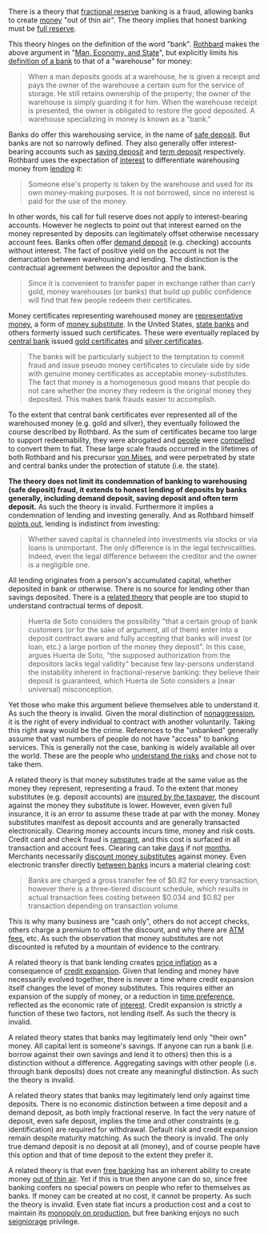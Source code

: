 There is a theory that [fractional reserve](https://en.wikipedia.org/wiki/Fractional-reserve_banking) banking is a fraud, allowing banks to create [money](Money-Taxonomy) "out of thin air". The theory implies that honest banking must be [full reserve](https://en.wikipedia.org/wiki/Full-reserve_banking).

This theory hinges on the definition of the word "bank". [Rothbard](https://en.wikipedia.org/wiki/Murray_Rothbard) makes the above argument in "[Man, Economy, and State](https://mises.org/library/man-economy-and-state-power-and-market/html)", but explicitly limits his [definition of a bank](https://mises.org/library/man-economy-and-state-power-and-market/html/pp/1086) to that of a "warehouse" for money:

> When a man deposits goods at a warehouse, he is given a receipt and pays the owner of the warehouse a certain sum for the service of storage. He still retains ownership of the property; the owner of the warehouse is simply guarding it for him. When the warehouse receipt is presented, the owner is obligated to restore the good deposited. A warehouse specializing in money is known as a "bank."

Banks do offer this warehousing service, in the name of [safe deposit](https://en.wikipedia.org/wiki/Safe_deposit_box). But banks are not so narrowly defined. They also generally offer interest-bearing accounts such as [saving deposit](https://en.wikipedia.org/wiki/Savings_account) and [term deposit](https://en.wikipedia.org/wiki/Time_deposit) respectively. Rothbard uses the expectation of [interest](Glossary#interest) to differentiate warehousing money from [lending](Glossary#lend) it:

> Someone else's property is taken by the warehouse and used for its own money-making purposes. It is not borrowed, since no interest is paid for the use of the money.

In other words, his call for full reserve does not apply to interest-bearing accounts. However he neglects to point out that interest earned on the money represented by deposits can legitimately offset otherwise necessary account fees. Banks often offer [demand deposit](https://en.wikipedia.org/wiki/Transaction_account) (e.g. checking) accounts without interest. The fact of positive yield on the account is not the demarcation between warehousing and lending. The distinction is the contractual agreement between the depositor and the bank.

> Since it is convenient to transfer paper in exchange rather than carry gold, money warehouses (or banks) that build up public confidence will find that few people redeem their certificates.

Money certificates representing warehoused money are [representative money](https://en.wikipedia.org/wiki/Representative_money), a form of [money substitute](https://wiki.mises.org/wiki/Money_substitutes). In the United States, [state banks](https://en.wikipedia.org/wiki/State_bank) and others formerly issued such certificates. These were eventually replaced by [central bank](https://en.wikipedia.org/wiki/Central_bank) issued [gold certificates](https://en.wikipedia.org/wiki/Gold_certificate) and [silver certificates](https://en.wikipedia.org/wiki/Silver_certificate).

> The banks will be particularly subject to the temptation to commit fraud and issue pseudo money certificates to circulate side by side with genuine money certificates as acceptable money-substitutes. The fact that money is a homogeneous good means that people do not care whether the money they redeem is the original money they deposited. This makes bank frauds easier to accomplish.

To the extent that central bank certificates ever represented all of the warehoused money (e.g. gold and silver), they eventually followed the course described by Rothbard. As the sum of certificates became too large to support redeemability, they were abrogated and [people](Glossary#person) were [compelled](https://en.wikipedia.org/wiki/Gold_Reserve_Act) to convert them to fiat. These large scale frauds occurred in the lifetimes of both Rothbard and his precursor [von Mises](https://en.wikipedia.org/wiki/Ludwig_von_Mises), and were perpetrated by state and central banks under the protection of statute (i.e. the state).

**The theory does not limit its condemnation of banking to warehousing (safe deposit) fraud, it extends to honest lending of deposits by banks generally, including demand deposit, saving deposit and often term deposit.** As such the theory is invalid. Furthermore it implies a condemnation of lending and investing generally. And as Rothbard himself [points out](https://mises.org/library/man-economy-and-state-power-and-market/html/p/996), lending is indistinct from investing:

> Whether saved capital is channeled into investments via stocks or via loans is unimportant. The only difference is in the legal technicalities. Indeed, even the legal difference between the creditor and the owner is a negligible one.

All lending originates from a person's accumulated capital, whether deposited in bank or otherwise. There is no source for lending other than savings deposited. There is a [related theory](https://en.wikipedia.org/wiki/Jes%C3%BAs_Huerta_de_Soto#Austrian_business_cycle_and_full_reserve_banking) that people are too stupid to understand contractual terms of deposit.

> Huerta de Soto considers the possibility "that a certain group of bank customers (or for the sake of argument, all of them) enter into a deposit contract aware and fully accepting that banks will invest (or loan, etc.) a large portion of the money they deposit". In this case, argues Huerta de Soto, "the supposed authorization from the depositors lacks legal validity" because few lay-persons understand the instability inherent in fractional-reserve banking: they believe their deposit is guaranteed, which Huerta de Soto considers a (near universal) misconception.

Yet those who make this argument believe themselves able to understand it. As such the theory is invalid. Given the moral distinction of [nonaggression](https://en.wikipedia.org/wiki/Non-aggression_principle), it is the right of every individual to contract with another voluntarily. Taking this right away would be the crime. References to the "unbanked" generally assume that vast numbers of people do not have "access" to banking services. This is generally not the case, banking is widely available all over the world. These are the people who [understand the risks](https://www.reuters.com/article/zimbabwe-crisis-cbank/zimbabwe-c-bank-says-raided-private-bank-accounts-idUSLK23553320090420) and chose not to take them.

A related theory is that money substitutes trade at the same value as the money they represent, representing a fraud. To the extent that money substitutes (e.g. deposit accounts) are [insured by the taxpayer](https://www.fdic.gov/), the discount against the money they substitute is lower. However, even given full insurance, it is an error to assume these trade at par with the money. Money substitutes manifest as deposit accounts and are generally transacted electronically. Clearing money accounts incurs time, money and risk costs. Credit card and check fraud is [rampant](https://en.wikipedia.org/wiki/Credit_card_fraud), and this cost is surfaced in all transaction and account fees. Clearing can take [days](https://en.wikipedia.org/wiki/Cheque_clearing) if not [months](https://en.wikipedia.org/wiki/Chargeback). Merchants necessarily [discount money substitutes](https://en.wikipedia.org/wiki/Merchant_account#Discount_rates) against money. Even electronic transfer directly [between banks](https://en.wikipedia.org/wiki/Fedwire) incurs a material clearing cost:

> Banks are charged a gross transfer fee of $0.82 for every transaction, however there is a three-tiered discount schedule, which results in actual transaction fees costing between $0.034 and $0.82 per transaction depending on transaction volume.

This is why many business are "cash only", others do not accept checks, others charge a premium to offset the discount, and  why there are [ATM fees](https://en.wikipedia.org/wiki/ATM_usage_fees), etc. As such the observation that money substitutes are not discounted is refuted by a mountain of evidence to the contrary.

A related theory is that bank lending creates [price inflation](https://en.wikipedia.org/wiki/Inflation) as a consequence of [credit expansion](Credit-Expansion-Fallacy). Given that lending and money have necessarily evolved together, there is never a time where credit expansion itself changes the level of money substitutes. This requires either an expansion of the supply of money, or a reduction in [time preference](Time-Preference-Fallacy), reflected as the economic rate of [interest](Glossary#interest). Credit expansion is strictly a function of these two factors, not lending itself. As such the theory is invalid.

A related theory states that banks may legitimately lend only "their own" money. All capital lent is someone's savings. If anyone can run a bank (i.e. borrow against their own savings and lend it to others) then this is a distinction without a difference. Aggregating savings with other people (i.e. through bank deposits) does not create any meaningful distinction. As such the theory is invalid.

A related theory states that banks may legitimately lend only against time deposits. There is no economic distinction between a time deposit and a demand deposit, as both imply fractional reserve. In fact the very nature of deposit, even safe deposit, implies the time and other constraints (e.g. identification) are required for withdrawal. Default risk and credit expansion remain despite maturity matching. As such the theory is invalid. The only true demand deposit is no deposit at all (money), and of course people have this option and that of time deposit to the extent they prefer it.

A related theory is that even [free banking](https://en.wikipedia.org/wiki/Free_banking) has an inherent ability to create money [out of thin air](Thin-Air-Fallacy). Yet if this is true then anyone can do so, since free banking confers no special powers on people who refer to themselves as banks. If money can be created at no cost, it cannot be property. As such the theory is invalid. Even state fiat incurs a production cost and a cost to maintain its [monopoly on production](https://en.wikipedia.org/wiki/Counterfeit), but free banking enjoys no such [seigniorage](https://en.wikipedia.org/wiki/Seigniorage) privilege.